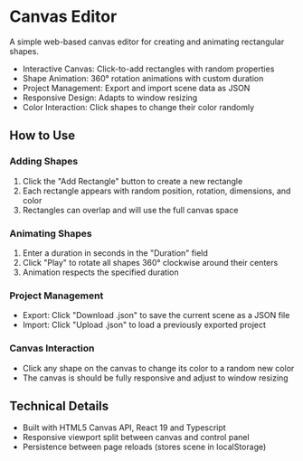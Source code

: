 # Canvas Editor

A simple web-based canvas editor for creating and animating rectangular shapes.

- Interactive Canvas: Click-to-add rectangles with random properties
- Shape Animation: 360° rotation animations with custom duration
- Project Management: Export and import scene data as JSON
- Responsive Design: Adapts to window resizing
- Color Interaction: Click shapes to change their color randomly

## How to Use

### Adding Shapes

1. Click the "Add Rectangle" button to create a new rectangle
2. Each rectangle appears with random position, rotation, dimensions, and color
3. Rectangles can overlap and will use the full canvas space

### Animating Shapes

1. Enter a duration in seconds in the "Duration" field
2. Click "Play" to rotate all shapes 360° clockwise around their centers
3. Animation respects the specified duration

### Project Management

- Export: Click "Download .json" to save the current scene as a JSON file
- Import: Click "Upload .json" to load a previously exported project

### Canvas Interaction

- Click any shape on the canvas to change its color to a random new color
- The canvas is should be fully responsive and adjust to window resizing

## Technical Details

- Built with HTML5 Canvas API, React 19 and Typescript
- Responsive viewport split between canvas and control panel
- Persistence between page reloads (stores scene in localStorage)
